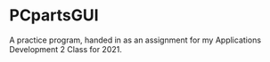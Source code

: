# PCpartsGUI
A practice program, handed in as an assignment for my Applications Development 2 Class for 2021.
